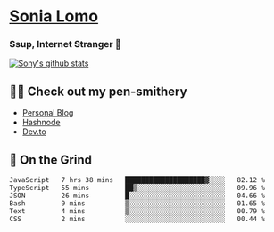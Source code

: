 # [Sonia Lomo](https://sonylomo.github.io/) 
### Ssup, Internet Stranger 🤩

<a href="https://github.com/sonylomo/github-readme-stats">
  <img align="center" src="https://media.giphy.com/media/lU05nFSW6Y2A/giphy.gif" alt="Sony's github stats" />
</a>

## ✍🏾 Check out my pen-smithery
- [Personal Blog](https://www.sonylomo.dev/blog)
- [Hashnode](https://sonylomo.hashnode.dev/)
- [Dev.to](https://dev.to/sonylomo)

## 🤡 On the Grind
<!--START_SECTION:waka-->

```text
JavaScript   7 hrs 38 mins   ████████████████████▓░░░░   82.12 %
TypeScript   55 mins         ██▒░░░░░░░░░░░░░░░░░░░░░░   09.96 %
JSON         26 mins         █░░░░░░░░░░░░░░░░░░░░░░░░   04.66 %
Bash         9 mins          ▒░░░░░░░░░░░░░░░░░░░░░░░░   01.65 %
Text         4 mins          ▒░░░░░░░░░░░░░░░░░░░░░░░░   00.79 %
CSS          2 mins          ░░░░░░░░░░░░░░░░░░░░░░░░░   00.44 %
```

<!--END_SECTION:waka-->
